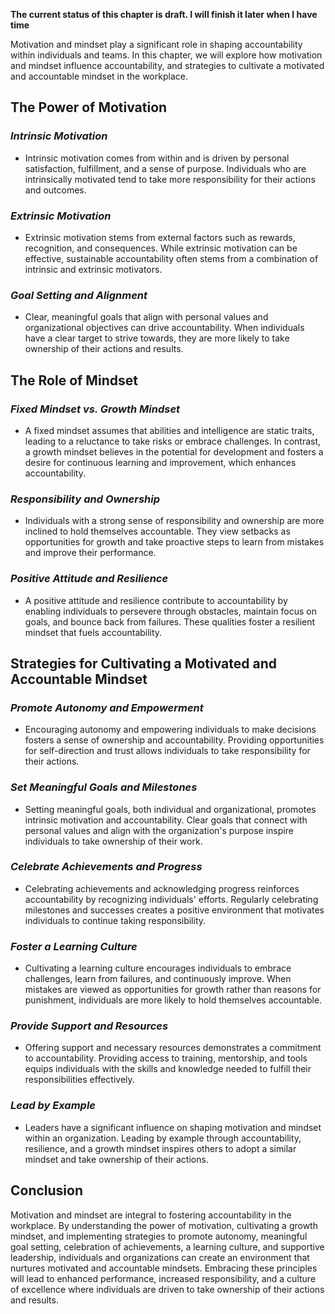 **The current status of this chapter is draft. I will finish it later when I have time**

Motivation and mindset play a significant role in shaping accountability within individuals and teams. In this chapter, we will explore how motivation and mindset influence accountability, and strategies to cultivate a motivated and accountable mindset in the workplace.

**The Power of Motivation**
---------------------------

### *Intrinsic Motivation*

* Intrinsic motivation comes from within and is driven by personal satisfaction, fulfillment, and a sense of purpose. Individuals who are intrinsically motivated tend to take more responsibility for their actions and outcomes.

### *Extrinsic Motivation*

* Extrinsic motivation stems from external factors such as rewards, recognition, and consequences. While extrinsic motivation can be effective, sustainable accountability often stems from a combination of intrinsic and extrinsic motivators.

### *Goal Setting and Alignment*

* Clear, meaningful goals that align with personal values and organizational objectives can drive accountability. When individuals have a clear target to strive towards, they are more likely to take ownership of their actions and results.

**The Role of Mindset**
-----------------------

### *Fixed Mindset vs. Growth Mindset*

* A fixed mindset assumes that abilities and intelligence are static traits, leading to a reluctance to take risks or embrace challenges. In contrast, a growth mindset believes in the potential for development and fosters a desire for continuous learning and improvement, which enhances accountability.

### *Responsibility and Ownership*

* Individuals with a strong sense of responsibility and ownership are more inclined to hold themselves accountable. They view setbacks as opportunities for growth and take proactive steps to learn from mistakes and improve their performance.

### *Positive Attitude and Resilience*

* A positive attitude and resilience contribute to accountability by enabling individuals to persevere through obstacles, maintain focus on goals, and bounce back from failures. These qualities foster a resilient mindset that fuels accountability.

**Strategies for Cultivating a Motivated and Accountable Mindset**
------------------------------------------------------------------

### *Promote Autonomy and Empowerment*

* Encouraging autonomy and empowering individuals to make decisions fosters a sense of ownership and accountability. Providing opportunities for self-direction and trust allows individuals to take responsibility for their actions.

### *Set Meaningful Goals and Milestones*

* Setting meaningful goals, both individual and organizational, promotes intrinsic motivation and accountability. Clear goals that connect with personal values and align with the organization's purpose inspire individuals to take ownership of their work.

### *Celebrate Achievements and Progress*

* Celebrating achievements and acknowledging progress reinforces accountability by recognizing individuals' efforts. Regularly celebrating milestones and successes creates a positive environment that motivates individuals to continue taking responsibility.

### *Foster a Learning Culture*

* Cultivating a learning culture encourages individuals to embrace challenges, learn from failures, and continuously improve. When mistakes are viewed as opportunities for growth rather than reasons for punishment, individuals are more likely to hold themselves accountable.

### *Provide Support and Resources*

* Offering support and necessary resources demonstrates a commitment to accountability. Providing access to training, mentorship, and tools equips individuals with the skills and knowledge needed to fulfill their responsibilities effectively.

### *Lead by Example*

* Leaders have a significant influence on shaping motivation and mindset within an organization. Leading by example through accountability, resilience, and a growth mindset inspires others to adopt a similar mindset and take ownership of their actions.

**Conclusion**
--------------

Motivation and mindset are integral to fostering accountability in the workplace. By understanding the power of motivation, cultivating a growth mindset, and implementing strategies to promote autonomy, meaningful goal setting, celebration of achievements, a learning culture, and supportive leadership, individuals and organizations can create an environment that nurtures motivated and accountable mindsets. Embracing these principles will lead to enhanced performance, increased responsibility, and a culture of excellence where individuals are driven to take ownership of their actions and results.
